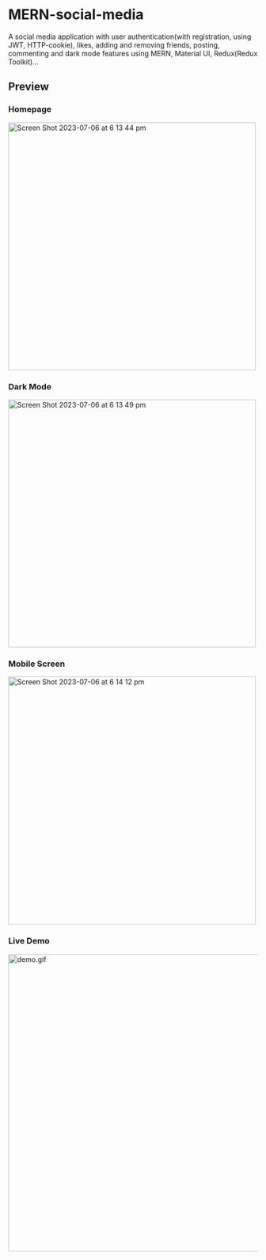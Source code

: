 # MERN-social-media
A social media application with user authentication(with registration, using JWT, HTTP-cookie), likes, adding and removing friends, posting, commenting and dark mode features using MERN, Material UI, Redux(Redux Toolkit)...

## Preview

### Homepage
<img width="500" alt="Screen Shot 2023-07-06 at 6 13 44 pm" src="https://github.com/thomaschoi143/MERN-social-media/assets/24365822/bd5755cf-83d2-4c0f-9417-911832c1afa1">


### Dark Mode
<img width="500" alt="Screen Shot 2023-07-06 at 6 13 49 pm" src="https://github.com/thomaschoi143/MERN-social-media/assets/24365822/f56e142a-4512-427d-a6ea-3d0570456cae">


### Mobile Screen
<img width="500" alt="Screen Shot 2023-07-06 at 6 14 12 pm" src="https://github.com/thomaschoi143/MERN-social-media/assets/24365822/94ea5258-1a06-47a8-830f-9082df1debb0">


### Live Demo
<img width="600" alt="demo.gif" src="https://github.com/thomaschoi143/MERN-social-media/blob/main/demo.gif"/>
